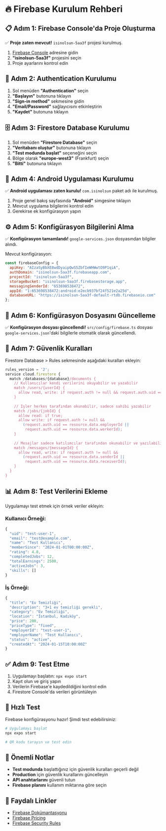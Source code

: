 # 🔥 Firebase Kurulum Rehberi

## 📋 **Adım 1: Firebase Console'da Proje Oluşturma**

✅ **Proje zaten mevcut!** `isinolsun-5aa3f` projesi kurulmuş.

1. [Firebase Console](https://console.firebase.google.com/) adresine gidin
2. **"isinolsun-5aa3f"** projesini seçin
3. Proje ayarlarını kontrol edin

## 🔐 **Adım 2: Authentication Kurulumu**

1. Sol menüden **"Authentication"** seçin
2. **"Başlayın"** butonuna tıklayın
3. **"Sign-in method"** sekmesine gidin
4. **"Email/Password"** sağlayıcısını etkinleştirin
5. **"Kaydet"** butonuna tıklayın

## 🗄️ **Adım 3: Firestore Database Kurulumu**

1. Sol menüden **"Firestore Database"** seçin
2. **"Veritabanı oluştur"** butonuna tıklayın
3. **"Test modunda başlat"** seçeneğini seçin
4. Bölge olarak **"europe-west3"** (Frankfurt) seçin
5. **"Bitti"** butonuna tıklayın

## 📱 **Adım 4: Android Uygulaması Kurulumu**

✅ **Android uygulaması zaten kurulu!** `com.isinolsun` paket adı ile kurulmuş.

1. Proje genel bakış sayfasında **"Android"** simgesine tıklayın
2. Mevcut uygulama bilgilerini kontrol edin
3. Gerekirse ek konfigürasyon yapın

## ⚙️ **Adım 5: Konfigürasyon Bilgilerini Alma**

✅ **Konfigürasyon tamamlandı!** `google-services.json` dosyasından bilgiler alındı.

Mevcut konfigürasyon:
```javascript
const firebaseConfig = {
  apiKey: "AIzaSyBbXE8wdDyaipQwS5ZbfIeWHWwtO9P1qiA",
  authDomain: "isinolsun-5aa3f.firebaseapp.com",
  projectId: "isinolsun-5aa3f",
  storageBucket: "isinolsun-5aa3f.firebasestorage.app",
  messagingSenderId: "653698538472",
  appId: "1:653698538472:android:e2ecb937bf24f521e2a25d",
  databaseURL: "https://isinolsun-5aa3f-default-rtdb.firebaseio.com"
};
```

## 🔧 **Adım 6: Konfigürasyon Dosyasını Güncelleme**

✅ **Konfigürasyon dosyası güncellendi!** `src/config/firebase.ts` dosyası `google-services.json`'daki bilgilerle otomatik olarak güncellendi.

## 🚀 **Adım 7: Güvenlik Kuralları**

Firestore Database > Rules sekmesinde aşağıdaki kuralları ekleyin:

```javascript
rules_version = '2';
service cloud.firestore {
  match /databases/{database}/documents {
    // Kullanıcılar kendi verilerini okuyabilir ve yazabilir
    match /users/{userId} {
      allow read, write: if request.auth != null && request.auth.uid == userId;
    }
    
    // İşler herkes tarafından okunabilir, sadece sahibi yazabilir
    match /jobs/{jobId} {
      allow read: if true;
      allow write: if request.auth != null && 
        (request.auth.uid == resource.data.employerId || 
         request.auth.uid == resource.data.workerId);
    }
    
    // Mesajlar sadece katılımcılar tarafından okunabilir ve yazılabilir
    match /messages/{messageId} {
      allow read, write: if request.auth != null && 
        (request.auth.uid == resource.data.senderId || 
         request.auth.uid == resource.data.receiverId);
    }
  }
}
```

## 📊 **Adım 8: Test Verilerini Ekleme**

Uygulamayı test etmek için örnek veriler ekleyin:

### Kullanıcı Örneği:
```javascript
{
  "uid": "test-user-1",
  "email": "test@example.com",
  "name": "Test Kullanıcı",
  "memberSince": "2024-01-01T00:00:00Z",
  "rating": 4.8,
  "completedJobs": 12,
  "totalEarnings": 2500,
  "activeJobs": 3,
  "skills": []
}
```

### İş Örneği:
```javascript
{
  "title": "Ev Temizliği",
  "description": "3+1 ev temizliği gerekli",
  "category": "Ev Temizliği",
  "location": "İstanbul, Kadıköy",
  "price": 200,
  "priceType": "fixed",
  "employerId": "test-user-1",
  "employerName": "Test Kullanıcı",
  "status": "active",
  "createdAt": "2024-01-15T10:00:00Z"
}
```

## ✅ **Adım 9: Test Etme**

1. Uygulamayı başlatın: `npx expo start`
2. Kayıt olun ve giriş yapın
3. Verilerin Firebase'e kaydedildiğini kontrol edin
4. Firestore Console'da verileri görüntüleyin

## 🚀 **Hızlı Test**

Firebase konfigürasyonu hazır! Şimdi test edebilirsiniz:

```bash
# Uygulamayı başlat
npx expo start

# QR kodu tarayın ve test edin
```

## 🚨 **Önemli Notlar**

- **Test modunda** başlattığınız için güvenlik kuralları geçerli değil
- **Production** için güvenlik kurallarını güncelleyin
- **API anahtarlarını** güvenli tutun
- **Firebase planını** kullanım miktarına göre seçin

## 🔗 **Faydalı Linkler**

- [Firebase Dokümantasyonu](https://firebase.google.com/docs)
- [Firebase Pricing](https://firebase.google.com/pricing)
- [Firebase Security Rules](https://firebase.google.com/docs/firestore/security/get-started)
